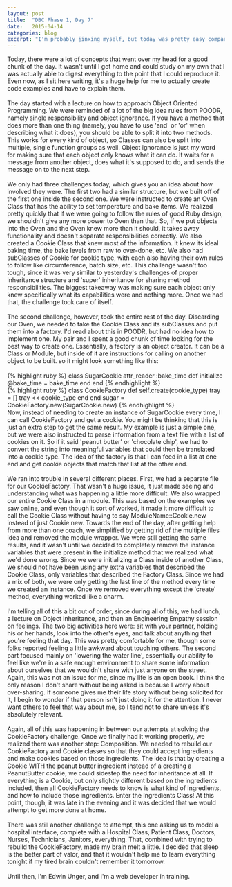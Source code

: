 ```yaml
---
layout: post
title:  "DBC Phase 1, Day 7"
date:   2015-04-14
categories: blog
excerpt: "I'm probably jinxing myself, but today was pretty easy compared to last week. We managed to get through all of the challenges without too much trouble. Sure, there were issues with code not working, and we had to do a bit of research to figure out what was going on, but there was always forward momentum and it didn't take too much logic to figure out what was missing. The morning began with a lecture on rSpec, which I've been looking forward to for a while. I understand how to work with rSpec and make tests pass, but I didn't have much experience with creating my own tests. All in all, I think it's a great tool, but definitely adds more time to building a program, so I don't fully appreciate its value right now. I'm sure once we get into larger code, it will become vastly more useful."
---
```


Today, there were a lot of concepts that went over my head for a good chunk of the day. It wasn't until I got home and could study on my own that I was actually able to digest everything to the point that I could reproduce it. Even now, as I sit here writing, it's a huge help for me to actually create code examples and have to explain them.
<br>
<br>
The day started with a lecture on how to approach Object Oriented Programming. We were reminded of a lot of the big idea rules from POODR, namely single responsibility and object ignorance. If you have a method that does more than one thing (namely, you have to use 'and' or 'or' when describing what it does), you should be able to split it into two methods. This works for every kind of object, so Classes can also be split into multiple, single function groups as well. Object ignorance is just my word for making sure that each object only knows what it can do. It waits for a message from another object, does what it's supposed to do, and sends the message on to the next step.
<br>
<br>
We only had three challenges today, which gives you an idea about how involved they were. The first two had a similar structure, but we built off of the first one inside the second one. We were instructed to create an Oven Class that has the ability to set temperature and bake items. We realized pretty quickly that if we were going to follow the rules of good Ruby design, we shouldn't give any more power to Oven than that. So, if we put objects into the Oven and the Oven knew more than it should, it takes away functionality and doesn't separate responsibilities correctly. We also created a Cookie Class that knew most of the information. It knew its ideal baking time, the bake levels from raw to over-done, etc. We also had subClasses of Cookie for cookie type, with each also having their own rules to follow like circumference, batch size, etc. This challenge wasn't too tough, since it was very similar to yesterday's challenges of proper inheritance structure and 'super' inheritance for sharing method responsibilities. The biggest takeaway was making sure each object only knew specifically what its capabilities were and nothing more. Once we had that, the challenge took care of itself.
<br>
<br>
The second challenge, however, took the entire rest of the day. Discarding our Oven, we needed to take the Cookie Class and its subClasses and put them into a factory. I'd read about this in POODR, but had no idea how to implement one. My pair and I spent a good chunk of time looking for the best way to create one. Essentially, a factory is an object creator. It can be a Class or Module, but inside of it are instructions for calling on another object to be built. so it might look something like this:
<br>
<br>
{% highlight ruby %}
class SugarCookie
  attr_reader :bake_time
  def initialize
    @bake_time = bake_time
  end
end
{% endhighlight %}
<br>
{% highlight ruby %}
class CookieFactory
  def self.create(cookie_type)
    tray = []
    tray << cookie_type
  end
end
sugar = CookieFactory.new(SugarCookie.new)
{% endhighlight %}
<br>
Now, instead of needing to create an instance of SugarCookie every time, I can call CookieFactory and get a cookie. You might be thinking that this is just an extra step to get the same result. My example is just a simple one, but we were also instructed to parse information from a text file with a list of cookies on it. So if it said 'peanut butter' or 'chocolate chip', we had to convert the string into meaningful variables that could then be translated into a cookie type. The idea of the factory is that I can feed in a list at one end and get cookie objects that match that list at the other end.
<br>
<br>
We ran into trouble in several different places. First, we had a separate file for our CookieFactory. That wasn't a huge issue, it just made seeing and understanding what was happening a little more difficult. We also wrapped our entire Cookie Class in a module. This was based on the examples we saw online, and even though it sort of worked, it made it more difficult to call the Cookie Class without having to say ModuleName::Cookie.new instead of just Cookie.new. Towards the end of the day, after getting help from more than one coach, we simplified by getting rid of the multiple files idea and removed the module wrapper. We were still getting the same results, and it wasn't until we decided to completely remove the instance variables that were present in the initialize method that we realized what we'd done wrong. Since we were initializing a Class inside of another Class, we should not have been using any extra variables that described the Cookie Class, only variables that described the Factory Class. Since we had a mix of both, we were only getting the last line of the method every time we created an instance. Once we removed everything except the 'create' method, everything worked like a charm.
<br>
<br>
I'm telling all of this a bit out of order, since during all of this, we had lunch, a lecture on Object inheritance, and then an Engineering Empathy session on feelings. The two big activities here were: sit with your partner, holding his or her hands, look into the other's eyes, and talk about anything that you're feeling that day. This was pretty comfortable for me, though some folks reported feeling a little awkward about touching others. The second part focused mainly on 'lowering the water line', essentially our ability to feel like we're in a safe enough environment to share some information about ourselves that we wouldn't share with just anyone on the street. Again, this was not an issue for me, since my life is an open book. I think the only reason I don't share without being asked is because I worry about over-sharing. If someone gives me their life story without being solicited for it, I begin to wonder if that person isn't just doing it for the attention. I never want others to feel that way about me, so I tend not to share unless it's absolutely relevant.
<br>
<br>
Again, all of this was happening in between our attempts at solving the CookieFactory challenge. Once we finally had it working properly, we realized there was another step: Composition. We needed to rebuild our CookieFactory and Cookie classes so that they could accept ingredients and make cookies based on those ingredients. The idea is that by creating a Cookie WITH the peanut butter ingredient instead of a creating a PeanutButter cookie, we could sidestep the need for inheritance at all. If everything is a Cookie, but only slightly different based on the ingredients included, then all CookieFactory needs to know is what kind of ingredients, and how to include those ingredients. Enter the Ingredients Class! At this point, though, it was late in the evening and it was decided that we would attempt to get more done at home.
<br>
<br>
There was still another challenge to attempt, this one asking us to model a hospital interface, complete with a Hospital Class, Patient Class, Doctors, Nurses, Technicians, Janitors, everything. That, combined with trying to rebuild the CookieFactory, made my brain melt a little. I decided that sleep is the better part of valor, and that it wouldn't help me to learn everything tonight if my tired brain couldn't remember it tomorrow.
<br>
<br>
Until then, I'm Edwin Unger, and I'm a web developer in training.